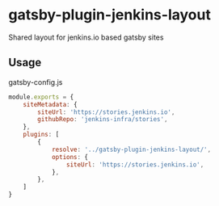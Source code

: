 # gatsby-plugin-jenkins-layout

Shared layout for jenkins.io based gatsby sites

## Usage

gatsby-config.js

```javascript
module.exports = {
    siteMetadata: {
        siteUrl: 'https://stories.jenkins.io',
        githubRepo: 'jenkins-infra/stories',
    },
    plugins: [
        {
            resolve: '../gatsby-plugin-jenkins-layout/',
            options: {
                siteUrl: 'https://stories.jenkins.io',
            },
        },
    ]
}
```
